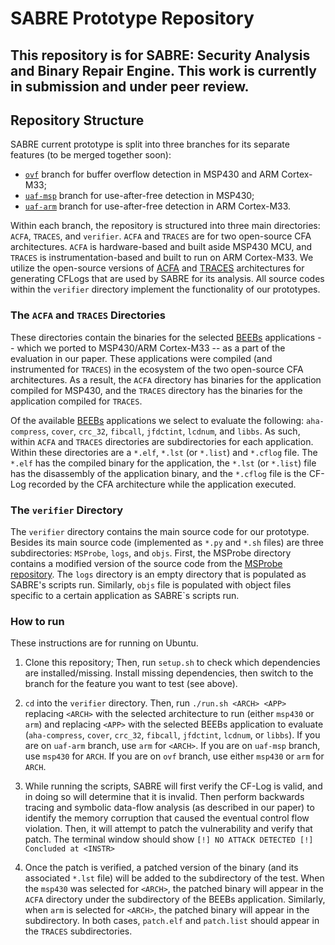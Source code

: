 # SABRE Prototype Repository

## This repository is for SABRE: Security Analysis and Binary Repair Engine. This work is currently in submission and under peer review.

## Repository Structure

SABRE current prototype is split into three branches for its separate features (to be merged together soon):
- [`ovf`](https://github.com/AnonymousAuthors706/SABRE/tree/ovf) branch for buffer overflow detection in MSP430 and ARM Cortex-M33;
- [`uaf-msp`](https://github.com/AnonymousAuthors706/SABRE/tree/uaf-msp) branch for use-after-free detection in MSP430;
- [`uaf-arm`](https://github.com/AnonymousAuthors706/SABRE/tree/uaf-arm) branch for use-after-free detection in ARM Cortex-M33.

Within each branch, the repository is structured into three main directories: `ACFA`, `TRACES`, and `verifier`. `ACFA` and `TRACES` are for two open-source CFA architectures. `ACFA` is hardware-based and built aside MSP430 MCU, and `TRACES` is instrumentation-based and built to run on ARM Cortex-M33. We utilize the open-source versions of [ACFA](https://github.com/RIT-CHAOS-SEC/ACFA) and [TRACES](https://github.com/RIT-CHAOS-SEC/TRACES) architectures for generating CFLogs that are used by SABRE for its analysis. All source codes within the `verifier` directory implement the functionality of our prototypes. 


### The `ACFA` and `TRACES` Directories

These directories contain the binaries for the selected [BEEBs](https://github.com/mageec/beebs) applications -- which we ported to MSP430/ARM Cortex-M33 -- as a part of the evaluation in our paper. These applications were compiled (and instrumented for `TRACES`) in the ecosystem of the two open-source CFA architectures. As a result, the `ACFA` directory has binaries for the application compiled for MSP430, and the `TRACES` directory has the binaries for the application compiled for `TRACES`.

Of the available [BEEBs](https://github.com/mageec/beebs) applications we select to evaluate the following: `aha-compress`, `cover`, `crc_32`, `fibcall`, `jfdctint`, `lcdnum`, and `libbs`. As such, within `ACFA` and `TRACES` directories are subdirectories for each application. Within these directories are a `*.elf`, `*.lst` (or `*.list`) and `*.cflog` file. The `*.elf` has the compiled binary for the application, the `*.lst` (or `*.list`) file has the disassembly of the application binary, and the `*.cflog` file is the CF-Log recorded by the CFA architecture while the application executed.

### The `verifier` Directory

The `verifier` directory contains the main source code for our prototype. Besides its main source code (implemented as `*.py` and `*.sh` files) are three subdirectories: `MSProbe`, `logs`, and `objs`. First, the MSProbe directory contains a modified version of the source code from the [MSProbe repository](https://github.com/Swiftloke/MSProbe/tree/68883b82aa7a853c48463ef90fe5d1c64ceb0468). The `logs` directory is an empty directory that is populated as SABRE's scripts run. Similarly, `objs` file is populated with object files specific to a certain application as SABRE`s scripts run.

### How to run

These instructions are for running on Ubuntu.

1) Clone this repository; Then, run `setup.sh` to check which dependencies are installed/missing. Install missing dependencies, then switch to the branch for the feature you want to test (see above).

2) `cd` into the `verifier` directory. Then, run `./run.sh <ARCH> <APP>` replacing `<ARCH>` with the selected architecture to run (either `msp430` or `arm`) and replacing `<APP>` with the selected BEEBs application to evaluate (`aha-compress`, `cover`, `crc_32`, `fibcall`, `jfdctint`, `lcdnum`, or `libbs`). If you are on `uaf-arm` branch, use `arm` for `<ARCH>`. If you are on `uaf-msp` branch, use `msp430` for `ARCH`. If you are on `ovf` branch, use either `msp430` or `arm` for `ARCH`.

3) While running the scripts, SABRE will first verify the CF-Log is valid, and in doing so will determine that it is invalid. Then perform backwards tracing and symbolic data-flow analysis (as described in our paper) to identify the memory corruption that caused the eventual control flow violation. Then, it will attempt to patch the vulnerability and verify that patch. The terminal window should show `[!] NO ATTACK DETECTED [!] Concluded at <INSTR>`

4) Once the patch is verified, a patched version of the binary (and its associated `*.lst` file) will be added to the subdirectory of the test. When the `msp430` was selected for `<ARCH>`, the patched binary will appear in the `ACFA` directory under the subdirectory of the BEEBs application. Similarly, when `arm` is selected for `<ARCH>`, the patched binary will appear in the subdirectory. In both cases, `patch.elf` and `patch.list` should appear in the `TRACES` subdirectories.
